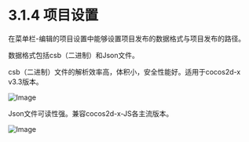 # 3.1.4 项目设置


在菜单栏-编辑的项目设置中能够设置项目发布的数据格式与项目发布的路径。

数据格式包括csb（二进制）和Json文件。

csb（二进制）文件的解析效率高，体积小，安全性能好。适用于cocos2d-x v3.3版本。

![Image](res/csb.jpg)

Json文件可读性强。兼容cocos2d-x-JS各主流版本。

![Image](res/json.jpg)